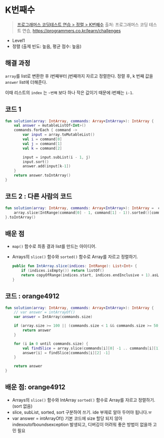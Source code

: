 # K번째수

> [프로그래머스 코딩테스트 연습 > 정렬 > K번째수](https://programmers.co.kr/learn/courses/30/lessons/42748)
> 출처: 프로그래머스 코딩 테스트 연습, https://programmers.co.kr/learn/challenges

- Level1
- 정렬 (출제 빈도: 높음, 평균 점수: 높음)

## 해결 과정

`array`를 list로 변환한 후 i번째부터 j번째까지 자르고 정렬한다.
정렬 후, k 번째 값을 `answer` list에 더해준다.

이때 리스트의 `index` 는 `~번째` 보다 하나 작은 값이기 때문에
i번째는 `i-1`.

## 코드 1

```kotlin
fun solution(array: IntArray, commands: Array<IntArray>): IntArray {
    val answer = mutableListOf<Int>()
    commands.forEach { command ->
        var input = array.toMutableList()
        val i = command[0]
        val j = command[1]
        val k = command[2]

        input = input.subList(i - 1, j)
        input.sort()
        answer.add(input[k-1])
    }
    return answer.toIntArray()
}
```

## 코드 2 : 다른 사람의 코드

```kotlin
fun solution(array: IntArray, commands: Array<IntArray>): IntArray =  commands.map { command ->
    array.slice(IntRange(command[0] - 1, command[1] - 1)).sorted()[command[2] - 1]
}.toIntArray()
```

## 배운 점

- `map()` 함수로 최종 결과 list를 만드는 아이디어.
- Arrays의 `slice()` 함수와 `sorted()` 함수로 Array를 자르고 정렬하기.

  ```kotlin
  public fun IntArray.slice(indices: IntRange): List<Int> {
      if (indices.isEmpty()) return listOf()
      return copyOfRange(indices.start, indices.endInclusive + 1).asList()
  }
  ```
  
  
## 코드 : orange4912
```kotlin
fun solution(array: IntArray, commands: Array<IntArray>): IntArray {
    // var answer = intArrayOf()
    var answer = IntArray(commands.size)

    if (array.size >= 100 || (commands.size < 1 && commands.size >= 50)) {
        return answer
    }

    for (i in 0 until commands.size) {
        val findSlice = array.slice(commands[i][0] -1 .. commands[i][1] -1).sorted()
        answer[i] = findSlice[commands[i][2] -1]
    }

    return answer
}
```

## 배운 점: orange4912
- Arrays의 `slice()` 함수와 IntArray `sorted()` 함수로 Array를 자르고 정렬하기. (sort 없음)
- slice, subList, sorted, sort 구분하여 쓰기. ide 부재로 알아 두어야 됩니다.ㅠ
- var answer = intArrayOf() 기본 코드에 size 할당 되지 않아 indexoutofboundsexception 발생되고, 디버깅이 어려워 좋은 방법이 없을까 고민 필요
